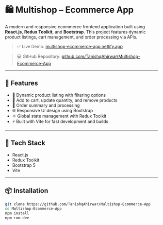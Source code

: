 # 🛍️ Multishop – Ecommerce App

A modern and responsive ecommerce frontend application built using **React.js**, **Redux Toolkit**, and **Bootstrap**. This project features dynamic product listings, cart management, and order processing via APIs.

> ✅ Live Demo: [multishop-ecommerce-app.netlify.app](https://multishop-ecommerce-app.netlify.app)

> 💻 GitHub Repository: [github.com/TanishqAhirwar/Multishop-Ecommerce-App](https://github.com/TanishqAhirwar/Multishop-Ecommerce-App)

---

## 🚀 Features

- 🔄 Dynamic product listing with filtering options  
- 🛒 Add to cart, update quantity, and remove products  
- 🧾 Order summary and processing  
- 🌐 Responsive UI design using Bootstrap  
- ⚛️ Global state management with Redux Toolkit  
- ⚡ Built with Vite for fast development and builds

---

## 🧰 Tech Stack

- React.js
- Redux Toolkit
- Bootstrap 5
- Vite

---

## 📦 Installation

```bash
git clone https://github.com/TanishqAhirwar/Multishop-Ecommerce-App
cd Multishop-Ecommerce-App
npm install
npm run dev
